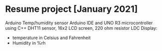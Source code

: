 # Resume project [January 2021]
Arduino Temp/humidity sensor 
Arduino IDE and UNO R3 microcontroller using C++
DHT11 sensor, 16x2 LCD screen,  220 ohm resistor
LDC Display: 
  - temperature in Celsius and Fahrenheit 
  - Humidity in %rh
